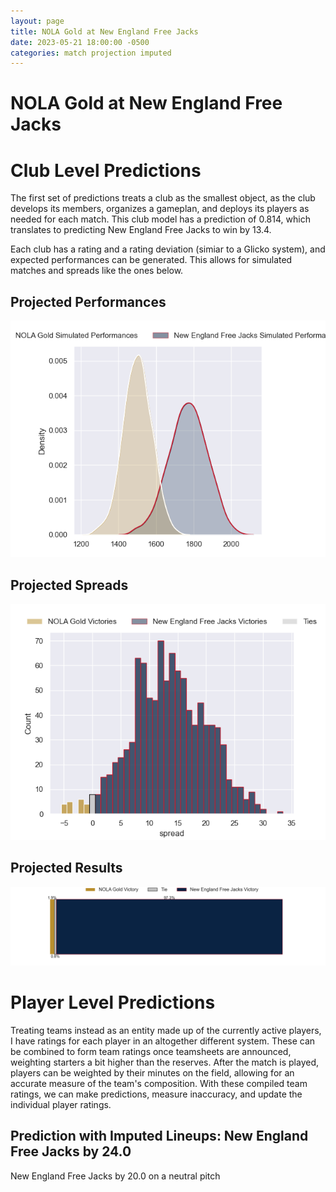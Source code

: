 ```yaml
---  
layout: page  
title: NOLA Gold at New England Free Jacks  
date: 2023-05-21 18:00:00 -0500  
categories: match projection imputed  
---
```

# NOLA Gold at New England Free Jacks

# Club Level Predictions


The first set of predictions treats a club as the smallest object, as the club develops its members, organizes a gameplan, and deploys its players as needed for each match. This club model has a prediction of 0.814, which translates to predicting New England Free Jacks to win by 13.4.

Each club has a rating and a rating deviation (simiar to a Glicko system), and expected performances can be generated. This allows for simulated matches and spreads like the ones below.
## Projected Performances


![Projected Performances](plots/performances_2023-05-21-NewEnglandFreeJacks-NOLAGold.png)
## Projected Spreads


![Projected Spreads](plots/spreads_2023-05-21-NewEnglandFreeJacks-NOLAGold.png)
## Projected Results


![Projected Results](plots/resultbar_2023-05-21-NewEnglandFreeJacks-NOLAGold.png)
# Player Level Predictions


Treating teams instead as an entity made up of the currently active players, I have ratings for each player in an altogether different system. These can be combined to form team ratings once teamsheets are announced, weighting starters a bit higher than the reserves. After the match is played, players can be weighted by their minutes on the field, allowing for an accurate measure of the team's composition. With these compiled team ratings, we can make predictions, measure inaccuracy, and update the individual player ratings.
## Prediction with Imputed Lineups: New England Free Jacks by 24.0


New England Free Jacks by 20.0 on a neutral pitch

